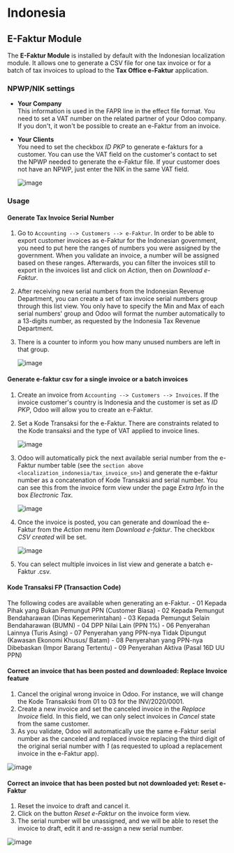 # Indonesia

## E-Faktur Module

The **E-Faktur Module** is installed by default with the Indonesian
localization module. It allows one to generate a CSV file for one tax
invoice or for a batch of tax invoices to upload to the **Tax Office
e-Faktur** application.

### NPWP/NIK settings

  - **Your Company**  
    This information is used in the FAPR line in the effect file format.
    You need to set a VAT number on the related partner of your Odoo
    company. If you don't, it won't be possible to create an e-Faktur
    from an invoice.

  - **Your Clients**  
    You need to set the checkbox *ID PKP* to generate e-fakturs for a
    customer. You can use the VAT field on the customer's contact to set
    the NPWP needed to generate the e-Faktur file. If your customer does
    not have an NPWP, just enter the NIK in the same VAT field.
    
    ![image](indonesia/indonesia-partner-nik.png)

### Usage

#### Generate Tax Invoice Serial Number

1.  Go to `Accounting --> Customers --> e-Faktur`. In order to be able
    to export customer invoices as e-Faktur for the Indonesian
    government, you need to put here the ranges of numbers you were
    assigned by the government. When you validate an invoice, a number
    will be assigned based on these ranges. Afterwards, you can filter
    the invoices still to export in the invoices list and click on
    *Action*, then on *Download e-Faktur*.

2.  After receiving new serial numbers from the Indonesian Revenue
    Department, you can create a set of tax invoice serial numbers group
    through this list view. You only have to specify the Min and Max of
    each serial numbers' group and Odoo will format the number
    automatically to a 13-digits number, as requested by the Indonesia
    Tax Revenue Department.

3.  There is a counter to inform you how many unused numbers are left in
    that group.
    
    ![image](indonesia/indonesia-sn-count.png)

#### Generate e-faktur csv for a single invoice or a batch invoices

1.  Create an invoice from `Accounting --> Customers --> Invoices`. If
    the invoice customer's country is Indonesia and the customer is set
    as *ID PKP*, Odoo will allow you to create an e-Faktur.

2.  Set a Kode Transaksi for the e-Faktur. There are constraints related
    to the Kode transaksi and the type of VAT applied to invoice lines.
    
    ![image](indonesia/indonesia-kode-transaksi.png)

3.  Odoo will automatically pick the next available serial number from
    the e-Faktur number table (see the `section above
    <localization_indonesia/tax_invoice_sn>`) and generate the e-faktur
    number as a concatenation of Kode Transaksi and serial number. You
    can see this from the invoice form view under the page *Extra Info*
    in the box *Electronic Tax*.
    
    ![image](indonesia/indonesia-e-faktur-sn.png)

4.  Once the invoice is posted, you can generate and download the
    e-Faktur from the *Action* menu item *Download e-faktur*. The
    checkbox *CSV created* will be set.
    
    ![image](indonesia/indonesia-csv-created.png)

5.  You can select multiple invoices in list view and generate a batch
    e-Faktur .csv.

#### Kode Transaksi FP (Transaction Code)

The following codes are available when generating an e-Faktur. - 01
Kepada Pihak yang Bukan Pemungut PPN (Customer Biasa) - 02 Kepada
Pemungut Bendaharawan (Dinas Kepemerintahan) - 03 Kepada Pemungut Selain
Bendaharawan (BUMN) - 04 DPP Nilai Lain (PPN 1%) - 06 Penyerahan Lainnya
(Turis Asing) - 07 Penyerahan yang PPN-nya Tidak Dipungut (Kawasan
Ekonomi Khusus/ Batam) - 08 Penyerahan yang PPN-nya Dibebaskan (Impor
Barang Tertentu) - 09 Penyerahan Aktiva (Pasal 16D UU PPN)

#### Correct an invoice that has been posted and downloaded: Replace Invoice feature

1.  Cancel the original wrong invoice in Odoo. For instance, we will
    change the Kode Transakski from 01 to 03 for the INV/2020/0001.
2.  Create a new invoice and set the canceled invoice in the *Replace
    Invoice* field. In this field, we can only select invoices in
    *Cancel* state from the same customer.
3.  As you validate, Odoo will automatically use the same e-Faktur
    serial number as the canceled and replaced invoice replacing the
    third digit of the original serial number with *1* (as requested to
    upload a replacement invoice in the e-Faktur app).

![image](indonesia/indonesia-replace-invoice.png)

#### Correct an invoice that has been posted but not downloaded yet: Reset e-Faktur

1.  Reset the invoice to draft and cancel it.
2.  Click on the button *Reset e-Faktur* on the invoice form view.
3.  The serial number will be unassigned, and we will be able to reset
    the invoice to draft, edit it and re-assign a new serial number.

![image](indonesia/indonesia-e-faktur-reset.png)
